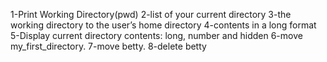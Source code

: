 1-Print Working Directory(pwd) 2-list of your current directory 3-the working directory to the user’s home directory 4-contents in a long format 5-Display current directory contents: long, number and hidden 6-move my_first_directory. 7-move betty. 8-delete betty
